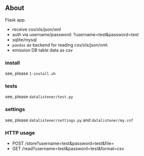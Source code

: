 ## About
Flask app.
- receive csv/xls/json/xml
- auth via username/password: ?username=test&password=test
- sqlite/mysql
- `pandas`  as backend for reading csv/xls/json/xml: 
- emission DB table data as csv


### install
see, please `1-install.sh`

### tests
see, please `datalistener/test.py`

### settings
see, please `datalistener/settings.py` and `datalistener/my.cnf`  

### HTTP usage
- POST /store?username=test&password=test&file=<data>
- GET /read?username=test&password=test&format=csv

